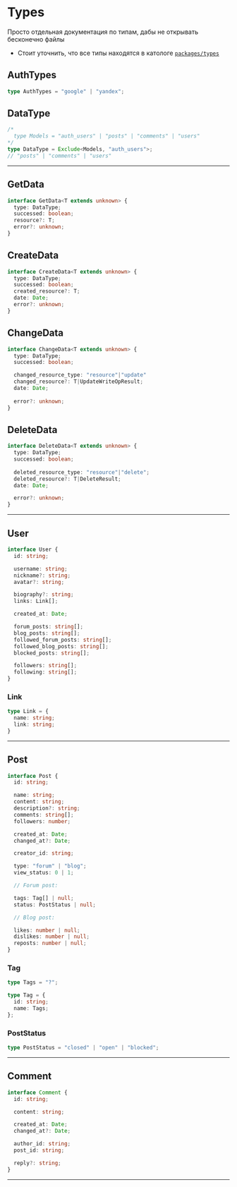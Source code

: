 # Types

Просто отдельная документация по типам, дабы не открывать бесконечно файлы
- Стоит уточнить, что все типы находятся в катологе [`packages/types`](../../../packages/types/src/index.ts)

## AuthTypes
```ts
type AuthTypes = "google" | "yandex";
```

## DataType
```ts
/* 
  type Models = "auth_users" | "posts" | "comments" | "users"
*/
type DataType = Exclude<Models, "auth_users">;
// "posts" | "comments" | "users"
```

<hr>

## GetData
```ts
interface GetData<T extends unknown> {
  type: DataType;
  successed: boolean;
  resource?: T;
  error?: unknown;
}
```

## CreateData
```ts
interface CreateData<T extends unknown> {
  type: DataType;
  successed: boolean;
  created_resource?: T;
  date: Date;
  error?: unknown;
}
```

## ChangeData
```ts
interface ChangeData<T extends unknown> {
  type: DataType;
  successed: boolean;

  changed_resource_type: "resource"|"update"
  changed_resource?: T|UpdateWriteOpResult;
  date: Date;
    
  error?: unknown;
}
```

## DeleteData
```ts
interface DeleteData<T extends unknown> {
  type: DataType;
  successed: boolean;
	
  deleted_resource_type: "resource"|"delete";
  deleted_resource?: T|DeleteResult;
  date: Date;

  error?: unknown;
}
```

<hr>

## User
```ts
interface User {
  id: string;

  username: string;
  nickname?: string;
  avatar?: string;

  biography?: string;
  links: Link[];

  created_at: Date;

  forum_posts: string[];
  blog_posts: string[];
  followed_forum_posts: string[];
  followed_blog_posts: string[];
  blocked_posts: string[];

  followers: string[];
  following: string[];
}
```

### Link
```ts
type Link = {
  name: string;
  link: string;
}
```

<hr>

## Post
```ts
interface Post {
  id: string;

  name: string;
  content: string;
  description?: string;
  comments: string[];
  followers: number;

  created_at: Date;
  changed_at?: Date;

  creator_id: string;

  type: "forum" | "blog";
  view_status: 0 | 1;

  // Forum post:

  tags: Tag[] | null;
  status: PostStatus | null;

  // Blog post:

  likes: number | null;
  dislikes: number | null;
  reposts: number | null;
}
```

### Tag
```ts
type Tags = "?";

type Tag = {
  id: string;
  name: Tags;
};
```

### PostStatus
```ts
type PostStatus = "closed" | "open" | "blocked";
```

<hr>

## Comment
```ts
interface Comment {
  id: string;

  content: string;

  created_at: Date;
  changed_at?: Date;

  author_id: string;
  post_id: string;

  reply?: string;
}
```

<hr>